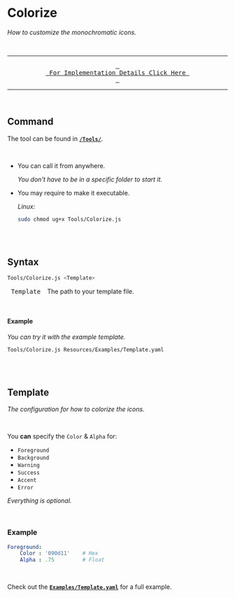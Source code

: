 
# Colorize

*How to customize the monochromatic icons.*


<br>

---

<div align = center>

[<kbd> <br> For Implementation Details Click Here <br> </kbd>][Implementation]

</div>

---

<br>

## Command

The tool can be found in **[`/Tools/`][Tools]**.

<br>

- You can call it from anywhere.

    *You don't have to be in a specific folder to start it.*
    
- You may require to make it executable.

    *Linux:*
    
    ```sh
    sudo chmod ug+x Tools/Colorize.js
    ```

<br>
<br>

## Syntax

```sh
Tools/Colorize.js <Template>
```

<kbd> Template </kbd> The path to your template file.

<br>

#### Example

*You can try it with the example template.*

```sh
Tools/Colorize.js Resources/Examples/Template.yaml
```

<br>
<br>

## Template

*The configuration for how to colorize the icons.*

<br>

You **can** specify the `Color` & `Alpha` for:

- `Foreground`
- `Background`
- `Warning`
- `Success`
- `Accent`
- `Error`

*Everything is optional.*

<br>

### Example

```yaml
Foreground:
    Color : '090d11'    # Hex
    Alpha : .75         # Float
```

<br>

Check out the **[`Examples/Template.yaml`][Example]** for a full example.

<br>

    
<!----------------------------------------------------------------------------->

[Implementation]: Implementation.md
[Example]: ../../Resources/Examples/Template.yaml
[Tools]: ../../Tools



